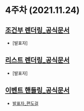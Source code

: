 4주차 (2021.11.24)
======================
[조건부 렌더링_공식문서](https://kr.vuejs.org/v2/guide/conditional.html)
-----------------------
- [발표자]

[리스트 렌더링_공식문서](https://kr.vuejs.org/v2/guide/list.html)
-----------------------
- [발표자]

[이벤트 핸들링_공식문서](https://kr.vuejs.org/v2/guide/events.html)
-----------------------
- [발표자_편도걸](./이벤트_핸들링_편도걸.md)
